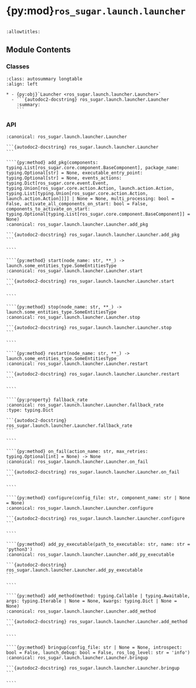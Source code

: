 # {py:mod}`ros_sugar.launch.launcher`

```{py:module} ros_sugar.launch.launcher
```

```{autodoc2-docstring} ros_sugar.launch.launcher
:allowtitles:
```

## Module Contents

### Classes

````{list-table}
:class: autosummary longtable
:align: left

* - {py:obj}`Launcher <ros_sugar.launch.launcher.Launcher>`
  - ```{autodoc2-docstring} ros_sugar.launch.launcher.Launcher
    :summary:
    ```
````

### API

`````{py:class} Launcher(namespace: str = '', config_file: str | None = None, enable_monitoring: bool = True)
:canonical: ros_sugar.launch.launcher.Launcher

```{autodoc2-docstring} ros_sugar.launch.launcher.Launcher
```

````{py:method} add_pkg(components: typing.List[ros_sugar.core.component.BaseComponent], package_name: typing.Optional[str] = None, executable_entry_point: typing.Optional[str] = None, events_actions: typing.Dict[ros_sugar.core.event.Event, typing.Union[ros_sugar.core.action.Action, launch.action.Action, typing.List[typing.Union[ros_sugar.core.action.Action, launch.action.Action]]]] | None = None, multi_processing: bool = False, activate_all_components_on_start: bool = False, components_to_activate_on_start: typing.Optional[typing.List[ros_sugar.core.component.BaseComponent]] = None)
:canonical: ros_sugar.launch.launcher.Launcher.add_pkg

```{autodoc2-docstring} ros_sugar.launch.launcher.Launcher.add_pkg
```

````

````{py:method} start(node_name: str, **_) -> launch.some_entities_type.SomeEntitiesType
:canonical: ros_sugar.launch.launcher.Launcher.start

```{autodoc2-docstring} ros_sugar.launch.launcher.Launcher.start
```

````

````{py:method} stop(node_name: str, **_) -> launch.some_entities_type.SomeEntitiesType
:canonical: ros_sugar.launch.launcher.Launcher.stop

```{autodoc2-docstring} ros_sugar.launch.launcher.Launcher.stop
```

````

````{py:method} restart(node_name: str, **_) -> launch.some_entities_type.SomeEntitiesType
:canonical: ros_sugar.launch.launcher.Launcher.restart

```{autodoc2-docstring} ros_sugar.launch.launcher.Launcher.restart
```

````

````{py:property} fallback_rate
:canonical: ros_sugar.launch.launcher.Launcher.fallback_rate
:type: typing.Dict

```{autodoc2-docstring} ros_sugar.launch.launcher.Launcher.fallback_rate
```

````

````{py:method} on_fail(action_name: str, max_retries: typing.Optional[int] = None) -> None
:canonical: ros_sugar.launch.launcher.Launcher.on_fail

```{autodoc2-docstring} ros_sugar.launch.launcher.Launcher.on_fail
```

````

````{py:method} configure(config_file: str, component_name: str | None = None)
:canonical: ros_sugar.launch.launcher.Launcher.configure

```{autodoc2-docstring} ros_sugar.launch.launcher.Launcher.configure
```

````

````{py:method} add_py_executable(path_to_executable: str, name: str = 'python3')
:canonical: ros_sugar.launch.launcher.Launcher.add_py_executable

```{autodoc2-docstring} ros_sugar.launch.launcher.Launcher.add_py_executable
```

````

````{py:method} add_method(method: typing.Callable | typing.Awaitable, args: typing.Iterable | None = None, kwargs: typing.Dict | None = None)
:canonical: ros_sugar.launch.launcher.Launcher.add_method

```{autodoc2-docstring} ros_sugar.launch.launcher.Launcher.add_method
```

````

````{py:method} bringup(config_file: str | None = None, introspect: bool = False, launch_debug: bool = False, ros_log_level: str = 'info')
:canonical: ros_sugar.launch.launcher.Launcher.bringup

```{autodoc2-docstring} ros_sugar.launch.launcher.Launcher.bringup
```

````

`````
